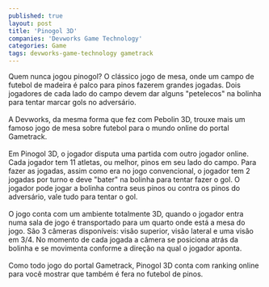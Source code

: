 ```yaml
---
published: true
layout: post
title: 'Pinogol 3D'
companies: 'Devworks Game Technology'
categories: Game
tags: devworks-game-technology gametrack
---
```

Quem nunca jogou pinogol? O clássico jogo de mesa, onde um campo de futebol de madeira é palco para pinos fazerem grandes jogadas. Dois jogadores de cada lado do campo devem dar alguns  "petelecos" na bolinha para tentar marcar gols no adversário.<br /><br />A Devworks, da mesma forma que fez com Pebolin 3D, trouxe mais um famoso jogo de mesa sobre futebol para o mundo online do portal Gametrack.<br /><br />Em Pinogol 3D, o jogador disputa uma partida com outro jogador online. Cada jogador tem 11 atletas, ou melhor, pinos em seu lado do campo. Para fazer as jogadas, assim como era no jogo convencional, o jogador tem 2 jogadas por turno e deve "bater" na bolinha para tentar fazer o gol. O jogador pode jogar a bolinha contra seus pinos ou contra os pinos do adversário, vale tudo para tentar o gol.<br /><br />O jogo conta com um ambiente totalmente 3D, quando o jogador entra numa sala de jogo é transportado para um quarto onde está a mesa do jogo. São 3 câmeras disponíveis: visão superior, visão lateral e uma visão em 3/4. No momento de cada jogada a câmera se posiciona atrás da bolinha e se movimenta conforme a direção na qual o jogador aponta.<br /><br />Como todo jogo do portal Gametrack, Pinogol 3D conta com ranking online para você mostrar que também é fera no futebol de pinos.